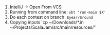 1. IntelliJ -> Open From VCS
2. Running from command line: `sbt 'run-main $X'`
3. Do each contest on branch: `$year/$round`
4. Copying inputs `cp ~/Downloads/*.in ~/Projects/ScalaJam/src/main/resources/"
